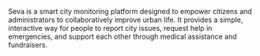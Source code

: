 Seva is a smart city monitoring platform designed to empower citizens and administrators to collaboratively improve urban life. It provides a simple, interactive way for people to report city issues, request help in emergencies, and support each other through medical assistance and fundraisers.
